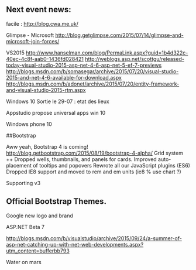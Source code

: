 Next event news:
----------------

facile : http://blog.cwa.me.uk/



Glimpse - Microsoft
http://blog.getglimpse.com/2015/07/14/glimpse-and-microsoft-join-forces/


VS2015
http://www.hanselman.com/blog/PermaLink.aspx?guid=1b4d322c-40ec-4c8f-aab0-1436fd028421
http://weblogs.asp.net/scottgu/released-today-visual-studio-2015-asp-net-4-6-asp-net-5-ef-7-previews
http://blogs.msdn.com/b/somasegar/archive/2015/07/20/visual-studio-2015-and-net-4-6-available-for-download.aspx
http://blogs.msdn.com/b/adonet/archive/2015/07/20/entity-framework-and-visual-studio-2015-rtm.aspx

Windows 10
Sortie le 29-07 : etat des lieux

Appstudio propose universal apps win 10

Windows phone 10

##Bootstrap 

Aww yeah, Bootstrap 4 is coming! http://blog.getbootstrap.com/2015/08/19/bootstrap-4-alpha/
Grid system ++
Dropped wells, thumbnails, and panels for cards.
Improved auto-placement of tooltips and popovers
Rewrote all our JavaScript plugins (ES6)
Dropped IE8 support and moved to rem and em units (ie8 % use chart ?)

Supporting v3

Official Bootstrap Themes.
---------------------------------------------


Google new logo and brand

ASP.NET Beta 7

http://blogs.msdn.com/b/visualstudio/archive/2015/09/24/a-summer-of-asp-net-catching-up-with-net-web-developments.aspx?utm_content=bufferbb793


Water on mars






